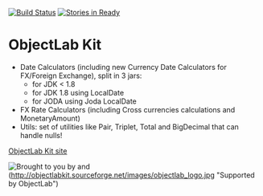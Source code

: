 [![Build Status](https://secure.travis-ci.org/Appendium/objectlabkit.png?branch=master)](http://travis-ci.org/Appendium/objectlabkit) [![Stories in Ready](https://badge.waffle.io/Appendium/objectlabkit.png?label=ready)](https://waffle.io/Appendium/objectlabkit) 

ObjectLab Kit
=============

* Date Calculators (including new Currency Date Calculators for FX/Foreign Exchange), split in 3 jars:
  * for JDK < 1.8
  * for JDK 1.8 using LocalDate
  * for JODA using Joda LocalDate
* FX Rate Calculators (including Cross currencies calculations and MonetaryAmount)
* Utils: set of utilities like Pair, Triplet, Total and BigDecimal that can handle nulls!

[ObjectLab Kit site](http://objectlabkit.sf.net)

![Brought to you by](http://objectlabkit.sourceforge.net/images/appendium_logo.jpg "Supported by Appendium") and (http://objectlabkit.sourceforge.net/images/objectlab_logo.jpg "Supported by ObjectLab")
